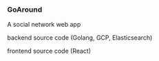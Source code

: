 ### GoAround

A social network web app

backend source code (Golang, GCP, Elasticsearch)

frontend source code (React)
